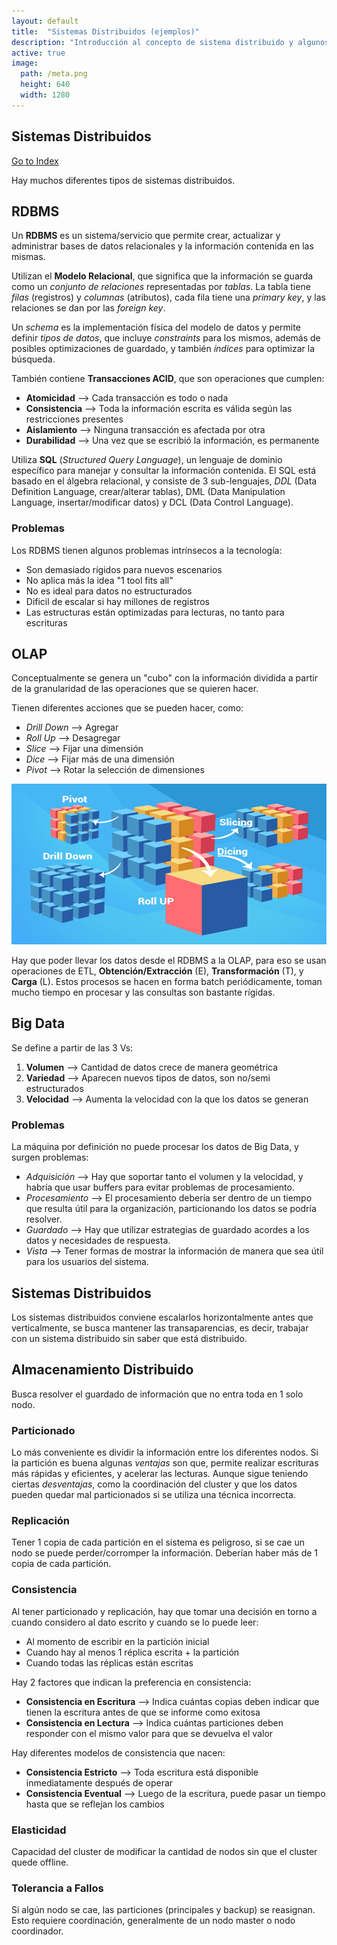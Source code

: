 ```yaml
---
layout: default
title:  "Sistemas Distribuidos (ejemplos)"
description: "Introducción al concepto de sistema distribuido y algunos ejemplos de los mismos en entornos de producción. Se mencionan los principales usos de estos sistemas."
active: true
image:
  path: /meta.png
  height: 640
  width: 1280
---
```


## Sistemas Distribuidos
[Go to Index](resumen.md)

Hay muchos diferentes tipos de sistemas distribuidos.

## RDBMS

Un **RDBMS** es un sistema/servicio que permite crear, actualizar y administrar bases de datos relacionales y la información contenida en las mismas.

Utilizan el **Modelo Relacional**, que significa que la información se guarda como un *conjunto de relaciones* representadas por *tablas*. La tabla tiene *filas* (registros) y *columnas* (atributos), cada fila tiene una *primary key*, y las relaciones se dan por las *foreign key*.

Un *schema* es la implementación física del modelo de datos y permite definir *tipos de datos*, que incluye *constraints* para los mismos, además de posibles optimizaciones de guardado, y también *índices* para optimizar la búsqueda.

También contiene **Transacciones ACID**, que son operaciones que cumplen:
- **Atomicidad** --> Cada transacción es todo o nada
- **Consistencia** --> Toda la información escrita es válida según las restricciones presentes
- **Aislamiento** --> Ninguna transacción es afectada por otra
- **Durabilidad** --> Una vez que se escribió la información, es permanente

Utiliza **SQL** (*Structured Query Language*), un lenguaje de dominio específico para manejar y consultar la información contenida. El SQL está basado en el álgebra relacional, y consiste de 3 sub-lenguajes, *DDL* (Data Definition Language, crear/alterar tablas), DML (Data Manipulation Language, insertar/modificar datos) y DCL (Data Control Language).

### Problemas

Los RDBMS tienen algunos problemas intrínsecos a la tecnología:
- Son demasiado rígidos para nuevos escenarios
- No aplica más la idea "1 tool fits all"
- No es ideal para datos no estructurados
- Dificil de escalar si hay millones de registros
- Las estructuras están optimizadas para lecturas, no tanto para escrituras

## OLAP

Conceptualmente se genera un "cubo" con la información dividida a partir de la granularidad de las operaciones que se quieren hacer.

Tienen diferentes acciones que se pueden hacer, como:
- *Drill Down* --> Agregar
- *Roll Up* --> Desagregar
- *Slice* --> Fijar una dimensión
- *Dice* --> Fijar más de una dimensión
- *Pivot* --> Rotar la selección de dimensiones

![OLAP](olap.png "OLAP")

Hay que poder llevar los datos desde el RDBMS a la OLAP, para eso se usan operaciones de ETL, **Obtención/Extracción** (E), **Transformación** (T), y **Carga** (L). Estos procesos se hacen en forma batch periódicamente, toman mucho tiempo en procesar y las consultas son bastante rígidas.

## Big Data

Se define a partir de las 3 Vs:
1. **Volumen** --> Cantidad de datos crece de manera geométrica
2. **Variedad** --> Aparecen nuevos tipos de datos, son no/semi estructurados
3. **Velocidad** --> Aumenta la velocidad con la que los datos se generan

### Problemas

La máquina por definición no puede procesar los datos de Big Data, y surgen problemas:
- *Adquisición* --> Hay que soportar tanto el volumen y la velocidad, y habría que usar buffers para evitar problemas de procesamiento.
- *Procesamiento* --> El procesamiento debería ser dentro de un tiempo que resulta útil para la organización, particionando los datos se podría resolver.
- *Guardado* --> Hay que utilizar estrategias de guardado acordes a los datos y necesidades de respuesta.
- *Vista* --> Tener formas de mostrar la información de manera que sea útil para los usuarios del sistema.

## Sistemas Distribuidos

Los sistemas distribuidos conviene escalarlos horizontalmente antes que verticalmente, se busca mantener las transaparencias, es decir, trabajar con un sistema distribuido sin saber que está distribuido.

## Almacenamiento Distribuido

Busca resolver el guardado de información que no entra toda en 1 solo nodo.

### Particionado

Lo más conveniente es dividir la información entre los diferentes nodos. Si la partición es buena algunas *ventajas* son que, permite realizar escrituras más rápidas y eficientes, y acelerar las lecturas. Aunque sigue teniendo ciertas *desventajas*, como la coordinación del cluster y que los datos pueden quedar mal particionados si se utiliza una técnica incorrecta.

### Replicación

Tener 1 copia de cada partición en el sistema es peligroso, si se cae un nodo se puede perder/corromper la información. Deberían haber más de 1 copia de cada partición.

### Consistencia

Al tener particionado y replicación, hay que tomar una decisión en torno a cuando considero al dato escrito y cuando se lo puede leer:
- Al momento de escribir en la partición inicial
- Cuando hay al menos 1 réplica escrita + la partición
- Cuando todas las réplicas están escritas

Hay 2 factores que indican la preferencia en consistencia:
- **Consistencia en Escritura** --> Indica cuántas copias deben indicar que tienen la escritura antes de que se informe como exitosa
- **Consistencia en Lectura** --> Indica cuántas particiones deben responder con el mismo valor para que se devuelva el valor

Hay diferentes modelos de consistencia que nacen:
- **Consistencia Estricto** --> Toda escritura está disponible inmediatamente después de operar
- **Consistencia Eventual** --> Luego de la escritura, puede pasar un tiempo hasta que se reflejan los cambios

### Elasticidad

Capacidad del cluster de modificar la cantidad de nodos sin que el cluster quede offline.

### Tolerancia a Fallos

Si algún nodo se cae, las particiones (principales y backup) se reasignan. Esto requiere coordinación, generalmente de un nodo master o nodo coordinador.
